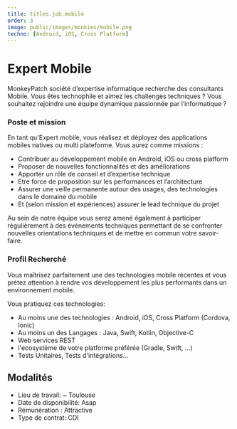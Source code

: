 ```yaml
---
title: titles.job.mobile 
order: 3
image: public/images/monkies/mobile.png
techno: [Android, iOS, Cross Platform]
---
```


# Expert Mobile

MonkeyPatch société d’expertise informatique recherche des consultants Mobile. Vous êtes technophile et aimez les challenges techniques ? Vous souhaitez rejoindre une équipe dynamique passionnée par l’informatique ?

### Poste et mission

En tant qu'Expert mobile, vous réalisez et déployez des applications mobiles natives ou multi plateforme. 
Vous aurez comme missions :

 * Contribuer au développement mobile en Android, iOS ou cross platform
 * Proposer de nouvelles fonctionnalités et des améliorations
 * Apporter un rôle de conseil et d’expertise technique
 * Etre force de proposition sur les performances et l’architecture
 * Assurer une veille permanente autour des usages, des technologies dans le domaine du mobile
 * Et (selon mission et expériences) assurer le lead technique du projet

<!--more-->

Au sein de notre équipe vous serez amené également à participer régulièrement à des événements techniques permettant de se confronter nouvelles orientations techniques et de mettre en commun votre savoir-faire.

### Profil Recherché

Vous maîtrisez parfaitement une des technologies mobile récentes et vous prétez attention à rendre vos développement les plus performants dans un environnement mobile.

Vous pratiquez ces technologies: 
    
 * Au moins une des technologies : Android, iOS, Cross Platform (Cordova, Ionic)
 * Au moins un des Langages : Java, Swift, Kotlin, Objective-C 
 * Web services REST
 * l'ecosystème de votre platforme préférée (Gradle, Swift, ...)
 * Tests Unitaires, Tests d'intégrations...

## Modalités

* Lieu de travail: ~ Toulouse
* Date de disponibilité: Asap
* Rémunération : Attractive
* Type de contrat: CDI
